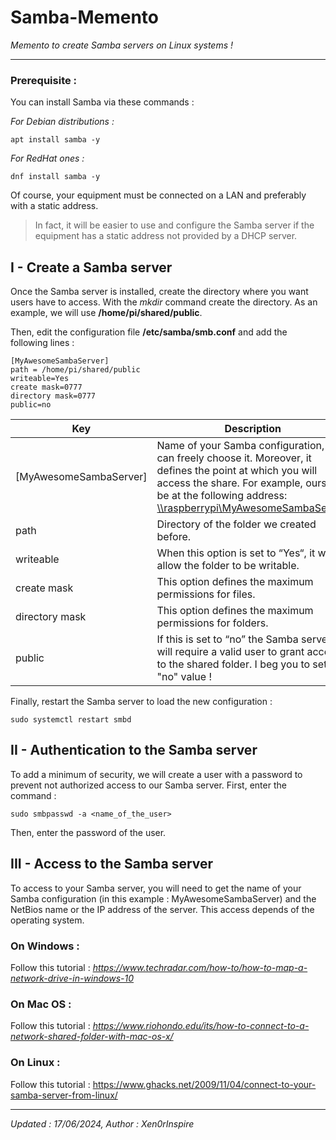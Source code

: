# Samba-Memento
<i>Memento to create Samba servers on Linux systems ! </i>
__________

### Prerequisite : 

You can install Samba via these commands :

<i>For Debian distributions :</i>
```
apt install samba -y
```

<i>For RedHat ones :</i>
```
dnf install samba -y
```

Of course, your equipment must be connected on a LAN and preferably with a static address.

>In fact, it will be easier to use and configure the Samba server if the equipment has a static address not provided by a DHCP server.

## I - Create a Samba server

Once the Samba server is installed, create the directory where you want users have to access. With the *mkdir* command create the directory. As an example, we will use <b>/home/pi/shared/public</b>.

Then, edit the configuration file <b>/etc/samba/smb.conf</b> and add the following lines : 

```
[MyAwesomeSambaServer]
path = /home/pi/shared/public
writeable=Yes
create mask=0777
directory mask=0777
public=no

```

Key | Description |
--- | --- |
[MyAwesomeSambaServer]| Name of your Samba configuration, you can freely choose it. Moreover, it defines the point at which you will access the share. For example, ours will be at the following address: <u>\\\raspberrypi\\MyAwesomeSambaServer</u>. |
path| Directory of the folder we created before. |
writeable| When this option is set to “Yes“, it will allow the folder to be writable. |
create mask| This option defines the maximum permissions for files. |
directory mask| This option defines the maximum permissions for folders. |
public| If this is set to “no” the Samba server will require a valid user to grant access to the shared folder. I beg you to set the "no" value ! |

Finally, restart the Samba server to load the new configuration :
```
sudo systemctl restart smbd
```

## II - Authentication to the Samba server

To add a minimum of security, we will create a user with a password to prevent not authorized access to our Samba server. First, enter the command :

```
sudo smbpasswd -a <name_of_the_user>
```

Then, enter the password of the user.

## III - Access to the Samba server

To access to your Samba server, you will need to get the name of your Samba configuration (in this example : MyAwesomeSambaServer) and the NetBios name or the IP address of the server. This access depends of the operating system.


### On Windows :

Follow this tutorial : <i>https://www.techradar.com/how-to/how-to-map-a-network-drive-in-windows-10</i>


### On Mac OS : 

Follow this tutorial : <i>https://www.riohondo.edu/its/how-to-connect-to-a-network-shared-folder-with-mac-os-x/</i>


### On Linux :

Follow this tutorial : https://www.ghacks.net/2009/11/04/connect-to-your-samba-server-from-linux/

__________
<i>Updated : 17/06/2024, Author : Xen0rInspire</i>
